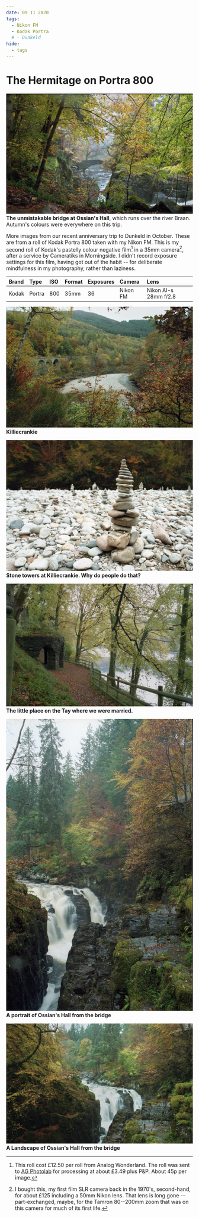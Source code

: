 ```yaml
---
date: 09 11 2020
tags:
  - Nikon FM
  - Kodak Portra
  # - Dunkeld
hide:
  - tags
---
```

# The Hermitage on Portra 800
![](/img/Kodak-Portra-800-20201109_09424821.jpg)
**The unmistakable bridge at Ossian's Hall**, which runs over the river Braan. Autumn's colours were everywhere on this trip.

More images from our recent anniversary trip to Dunkeld in October. These are from a roll of Kodak Portra 800 taken with my Nikon FM. This is my second roll of Kodak's pastelly colour negative film[^aw] in a 35mm camera[^fm], after a service by Cameratiks in Morningside.  I didn't record exposure settings for this film, having got out of the habit -- for deliberate mindfulness in my photography, rather than laziness.

Brand|Type|ISO|Format|Exposures|Camera|Lens
:----|:---|:--|:-----|:--------|:-----|:----
Kodak|Portra|800|35mm|36|Nikon FM|Nikon AI-s 28mm f/2.8 


![](/img/Kodak-Portra-800-20201109_09004793.jpg)
**Killiecrankie**

![](/img/Kodak-Portra-800-20201109_09022596.jpg)
**Stone towers at Killiecrankie. Why do people do that?**

![](/img/Kodak-Portra-800-20201109_09145595.jpg)
**The little place on the Tay where we were married.**

![](/img/Kodak-Portra-800-20201109_09323769.jpg)  
**A portrait of Ossian's Hall from the bridge**

![](/img/Kodak-Portra-800-20201109_09454798.jpg)
**A Landscape of Ossian's Hall from the bridge**

[^aw]: This roll cost £12.50 per roll from Analog Wonderland. The roll was sent to [AG Photolab](https://www.ag-photolab.co.uk/) for processing at about £3.49 plus P&P. About 45p per image.

[^fm]: I bought this, my first film SLR camera back in the 1970's, second-hand, for about £125 including a 50mm Nikon lens. That lens is long gone -- part-exchanged, maybe, for the Tamron 80--200mm zoom that was on this camera for much of its first life.
